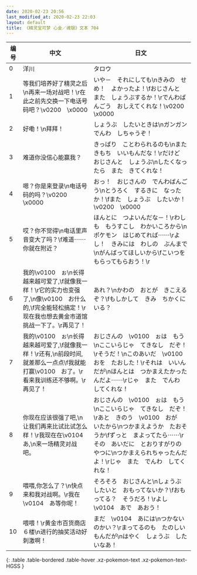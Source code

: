 ```yaml
---
date: 2020-02-23 20:56
last_modified_at: 2020-02-23 22:03
layout: default
title: 《精灵宝可梦 心金／魂银》文本 704
---
```

| 编号 | 中文 | 日文 |
| ---- | ---- | ---- |
| 0 | 洋川 | タロウ |
| 1 | 等我们培养好了精灵之后\n再来一场对战吧！\r在此之前先交换一下电话号码吧？\v0200　\x0000 | いや－　それにしても\nきみの　せめ！　よかったよ！\fおじさんと　また　しょうぶするか！\rでんわばんごう　おしえてくれな！\v0200　\x0000 |
| 2 | 好嘞！\n拜拜！ | しょうぶ　したいときは\nガンガン　でんわ　しちゃうぞ！ |
| 3 | 难道你没信心能赢我？ | きっぱり　ことわられるのも\nまた　きもち　いいもんだな！\rだけど　おじさんと　しょうぶ\nしたくなったら　また　きてくれな！ |
| 4 | 嗯？你是来登录\n电话号码的吗？\v0200　\x0000 | おっ！　おじさんの　でんわばんごう\nとうろく　するきに　なったか！\fまた　しょうぶ　したいか！\v0200　\x0000 |
| 5 | 哎？你不觉得\n电话里声音变大了吗？\f难道⋯⋯你就在附近？ | ほんとに　つよいんだな－！\rわしも　もうすこし　わかいころから\nポケモン　はじめてれば⋯⋯\rよし！　きみには　わしの　ぶんまで\nがんばってほしいから\fこいつを　もらってもらおう！\r |
| 6 | 我的\v0100　ぉ\n长得越来越可爱了,\f就像我一样！\r它的实力也变强了,\n像\v0100　お什么的,\f完全能轻松搞定！\r现在我也想去黄金市道馆挑战一下了。\r再见了！ | あれ？\nかわの　おとが　きこえるぞ？\fもしかして　きみ　ちかくにいる？ |
| 7 | 我的\v0100　ぉ\n长得越来越可爱了,\f就像我一样！\r还有,\n前段时间,就差那么一点点\f我就能打赢\v0100　お了。\r看来我训练还不够啊。\r再见了！ | おじさんの　\v0100　ぉは　もう\nここいらじゃ　てきなし　だぞ！\rそうだ！\nこのあいだ　\v0100　おを　たおした！\rそれは　いいんだが\nほんとは　つかまえたかったんだよ⋯⋯\rじゃ　また　でんわ　してくれな！ |
| 8 | 你现在应该很强了吧,\n让我们再来比试比试怎么样！\r我现在在\v0104　あ,\n来一场精灵对战吧。 | おじさんの　\v0100　ぉは　もう\nここいらじゃ　てきなし　だぞ！\rあと　きのう　\v0100　おが　いたから\nつかまえようか　たおそうか\fずっと　まよってたら⋯⋯\rその　あいだに　とおりすがりの　やつに\nつかまえられちゃったんだよ！\rじゃ　また　でんわ　してくれな！ |
| 9 | 喂喂,你怎么了？\n快点来和我对战啊。\r我在\v0104　あ等你呢！ | そろそろ　おじさんと\nしょうぶ　したいと　おもってないか？\fおもってる？　そうだろ！\rよし　\v0104　あで　あおう！ |
| 10 | 喂喂！\r黄金市百货商店６楼\n进行的抽奖活动好刺激啊！ | まだ　\v0104　あには\nつかないのかい？\rまってるのも　たのしいもんだが\nはやく　しょうぶ　したいなあ！ |
{: .table .table-bordered .table-hover .xz-pokemon-text .xz-pokemon-text-HGSS }